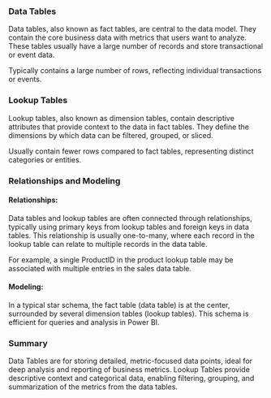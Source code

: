 ### Data Tables
Data tables, also known as fact tables, are central to the data model. They contain the core business data with metrics that users want to analyze. These tables usually have a large number of records and store transactional or event data.

Typically contains a large number of rows, reflecting individual transactions or events.

### Lookup Tables
Lookup tables, also known as dimension tables, contain descriptive attributes that provide context to the data in fact tables. They define the dimensions by which data can be filtered, grouped, or sliced.

Usually contain fewer rows compared to fact tables, representing distinct categories or entities.

### Relationships and Modeling
#### Relationships: 
Data tables and lookup tables are often connected through relationships, typically using primary keys from lookup tables and foreign keys in data tables. This relationship is usually one-to-many, where each record in the lookup table can relate to multiple records in the data table.

For example, a single ProductID in the product lookup table may be associated with multiple entries in the sales data table.

#### Modeling: 
In a typical star schema, the fact table (data table) is at the center, surrounded by several dimension tables (lookup tables). This schema is efficient for queries and analysis in Power BI.

### Summary
Data Tables are for storing detailed, metric-focused data points, ideal for deep analysis and reporting of business metrics.
Lookup Tables provide descriptive context and categorical data, enabling filtering, grouping, and summarization of the metrics from the data tables.
